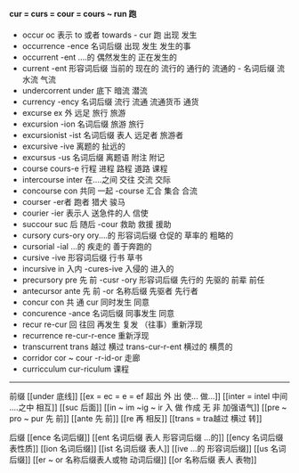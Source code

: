 #### cur = curs = cour = cours ~ run 跑

- occur  oc 表示 to 或者 towards  - cur 跑   出现 发生
- occurrence -ence 名词后缀 出现 发生 发生的事
- occurrent -ent ....的 偶然发生的 正在发生的
- current -ent 形容词后缀  当前的 现在的 流行的 通行的 流通的  - 名词后缀  流 水流 气流
- undercorrent under 底下 暗流 潜流  
- currency -ency 名词后缀 流行 流通 流通货币  通货
- excurse  ex  外  远足 旅行 旅游
- excursion  -ion 名词后缀 旅游 旅行
- excursionist -ist 名词后缀    表人 远足者  旅游者
- excursive -ive  离题的  扯远的
- excursus -us 名词后缀 离题语 附注 附记
- course  cours-e 行程  进程 路程 道路 课程
- intercourse inter 在....之间 交往 交流  交际
- concourse con 共同 一起   -course  汇合 集合  合流
- courser -er者  跑者 猎犬 骏马
- courier -ier 表示人 送急件的人 信使
- succour suc 后 随后 -cour 救助 救援 援助
- cursory curs-ory ory....的 形容词后缀  仓促的 草率的 粗略的
- cursorial -ial ...的 疾走的  善于奔跑的 
- cursive -ive 形容词后缀 行书 草书 
- incursive in 入内 -cures-ive 入侵的 进入的
- precursory pre 先 前 -cusr -ory 形容词后缀 先行的 先驱的 前辈  前任
- antecursor ante 先 前 -or 名称后缀 先驱者 先行者
- concur con 共 通 cur 同时发生 同意
- concurence -ance 名词后缀   同事发生 同意
- recur  re-cur 回 往回  再发生 复发 （往事）重新浮现
- recurrence re-cur-r-ence 重新浮现
- transcurrent trans 越过 横过 trans-cur-r-ent 横过的 横贯的
- corridor cor ~ cour -r-id-or  走廊
- curricculum cur-riculum 课程

---
前缀
[[under 底线]]
[[ex  = ec = e = ef 超出 外 出 使... 做...]]
[[inter = intel 中间 ....之中 相互]]
[[suc 后面]]
[[in  ~ im ~ig ~ ir 入 做 作成  无 非 加强语气]]
[[pre  ~ pro ~ pur 先 前]]
[[ante 先 前]]
[[re  再  相反]]
[[trans  = tra越过 横过 转]]

后缀
[[ence 名词后缀]]
[[ent 名词后缀  表人 形容词后缀 ...的]]
[[ency 名词后缀 表性质]]
[[ion  名词后缀]]
[[ist  名词后缀 表人]]
[[ive ...的 形容词后缀]]
[[us  名词后缀]]
[[er  ~ or 名称后缀表人或物 动词后缀]]
[[or 名称后缀 表人 表物]]